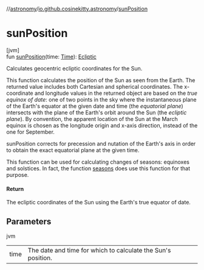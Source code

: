 //[astronomy](../../index.md)/[io.github.cosinekitty.astronomy](index.md)/[sunPosition](sun-position.md)

# sunPosition

[jvm]\
fun [sunPosition](sun-position.md)(time: [Time](-time/index.md)): [Ecliptic](-ecliptic/index.md)

Calculates geocentric ecliptic coordinates for the Sun.

This function calculates the position of the Sun as seen from the Earth. The returned value includes both Cartesian and spherical coordinates. The x-coordinate and longitude values in the returned object are based on the *true equinox of date*: one of two points in the sky where the instantaneous plane of the Earth's equator at the given date and time (the *equatorial plane*) intersects with the plane of the Earth's orbit around the Sun (the *ecliptic plane*). By convention, the apparent location of the Sun at the March equinox is chosen as the longitude origin and x-axis direction, instead of the one for September.

sunPosition corrects for precession and nutation of the Earth's axis in order to obtain the exact equatorial plane at the given time.

This function can be used for calculating changes of seasons: equinoxes and solstices. In fact, the function [seasons](seasons.md) does use this function for that purpose.

#### Return

The ecliptic coordinates of the Sun using the Earth's true equator of date.

## Parameters

jvm

| | |
|---|---|
| time | The date and time for which to calculate the Sun's position. |
